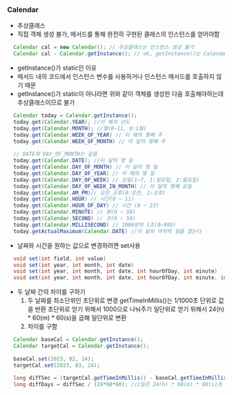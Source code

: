 ### Calendar
  - 추상클래스
  - 직접 객체 생성 불가, 메서드를 통해 완전히 구현된 클래스의 인스턴스를 얻어야함
```java
  Calendar cal = new Calendar(); // 추상클래스는 인스턴스 생성 불가
  Calendar cal - Calendar.getInstance(); // ok, getInstance()는 Calendar클래스를 구현한 클래스의 인스턴스를 반환
```
  - getInstance()가 static인 이유
  - 메서드 내의 코드에서 인스턴스 변수를 사용하거나 인스턴스 메서드를 호출하지 않기 때문
  - getInstance()가 static이 아니라면 위와 같이 객체를 생성한 다음 호출해야하는데 추상클래스이므로 불가
  
```java
  Calendar today = Calendar.getInstance();
  today.get(Calendar.YEAR); //이 해의 년도
  today.get(Calendar.MONTH); //월(0~11, 0:1월)
  today.get(Calendar.WEEK_OF_YEAR) // 이 해의 몇째 주
  today.get(Calendar.WEEK_OF_MONTH) // 이 달의 몇째 주
  
  // DATE와 DAY_OF_MONTH는 같음
  today.get(Calendar.DATE); //이 달의 몇 일
  today.get(Calendar.DAY_OF_MONTH) // 이 달의 몇 일
  today.get(Calendar.DAY_OF_YEAR) // 이 해의 몇 일
  today.get(Calendar.DAY_OF_WEEK) // 요일(1~7, 1:일요일, 2:월요일)
  today.get(Calendar.DAY_OF_WEEK_IN_MONTH) // 이 달의 몇째 요일
  today.get(Calendar.AM_PM)// 오전_오후(0:오전, 1:오후)
  today.get(Calendar.HOUR) // 시간(0 ~ 11)
  today.get(Calendar.HOUR_OF_DAY) // 시간 (0 ~ 23)
  today.get(Calendar.MINUTE) // 분(0 ~ 59)
  today.get(Calendar.SECOND) // 초(0 ~ 59)
  today.get(Calendar.MILLISECOND) // 1000분의 1초(0~999)
  today.getActualMaximum(Calendar.DATE) //이 달의 마지막 일을 찾는다
```

  - 날짜와 시간을 원하는 값으로 변경하려면 set사용
```java
  void set(int field, int value)
  void set(int year, int month, int date)
  void set(int year, int month, int date, int hourOfDay, int minute)
  void set(int year, int month, int date, int hourOfDay, int minute, int second)
```
  - 두 날짜 간의 차이를 구하기
    1. 두 날짜를 최소단위인 초단위로 변경 getTimeInMillis()는 1/1000초 단위로 값을 반환 
      초단위로 얻기 위해서 1000으로 나눠주기
      일단위로 얻기 위해서 24(h) * 60(m) * 60(s)을 곱해 일단위로 변환
    2. 차이를 구함
```java
  Calendar baseCal = Calendar.getInstance();
  Calendar targetCal = Calendar.getInstance();
  
  baseCal.set(2023, 02, 14);
  targetCal.set(2023, 03, 24);
  
  long diffSec = (targetCal.getTimeInMillis() - baseCal.getTimeInMillis())/1000; //천분의 1초 단위이므로 1000으로 나눠 초단위로 변환
  long diffDays = diffSec / (24*60*60); //1일은 24(h) * 60(m) * 60(s)초 이므로 나눠줌
```
